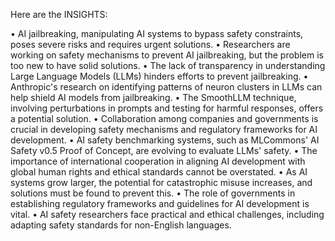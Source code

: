 Here are the INSIGHTS:

• AI jailbreaking, manipulating AI systems to bypass safety constraints, poses severe risks and requires urgent solutions.
• Researchers are working on safety mechanisms to prevent AI jailbreaking, but the problem is too new to have solid solutions.
• The lack of transparency in understanding Large Language Models (LLMs) hinders efforts to prevent jailbreaking.
• Anthropic's research on identifying patterns of neuron clusters in LLMs can help shield AI models from jailbreaking.
• The SmoothLLM technique, involving perturbations in prompts and testing for harmful responses, offers a potential solution.
• Collaboration among companies and governments is crucial in developing safety mechanisms and regulatory frameworks for AI development.
• AI safety benchmarking systems, such as MLCommons' AI Safety v0.5 Proof of Concept, are evolving to evaluate LLMs' safety.
• The importance of international cooperation in aligning AI development with global human rights and ethical standards cannot be overstated.
• As AI systems grow larger, the potential for catastrophic misuse increases, and solutions must be found to prevent this.
• The role of governments in establishing regulatory frameworks and guidelines for AI development is vital.
• AI safety researchers face practical and ethical challenges, including adapting safety standards for non-English languages.
